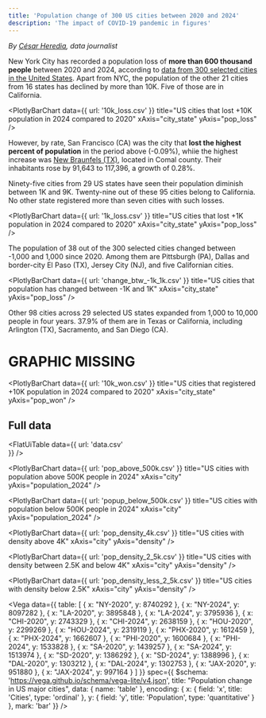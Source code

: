 ```yaml
---
title: 'Population change of 300 US cities between 2020 and 2024'
description: 'The impact of COVID-19 pandemic in figures'
---
```


*By [César Heredia](https://x.com/cahered), data journalist*

New York City has recorded a population loss of **more than 600 thousand people** between 2020 and 2024, according to [data from 300 selected cities in the United States](https://www.kaggle.com/datasets/dataanalyst001/population-of-all-us-cities-2024). Apart from NYC, the population of the other 21 cities from 16 states has declined by more than 10K. Five of those are in California.

<PlotlyBarChart
  data={{
    url: '10k_loss.csv'
  }}
  title="US cities that lost +10K population in 2024 compared to 2020"
  xAxis="city_state"
  yAxis="pop_loss"
/>

However, by rate, San Francisco (CA) was the city that **lost the highest percent of population** in the period above (-0.09%), whiie the highest increase was [New Braunfels (TX)](https://newbraunfels.gov), located in Comal county. Their inhabitants rose by 91,643 to 117,396, a growth of 0.28%.

Ninety-five cities from 29 US states have seen their population diminish between 1K and 9K. Twenty-nine out of these 95 cities belong to California. No other state registered more than seven cities with such losses.

<PlotlyBarChart
  data={{
    url: '1k_loss.csv'
  }}
  title="US cities that lost +1K population in 2024 compared to 2020"
  xAxis="city_state"
  yAxis="pop_loss"
/>

The population of 38 out of the 300 selected cities changed between -1,000 and 1,000 since 2020. Among them are Pittsburgh (PA), Dallas and border-city El Paso (TX), Jersey City (NJ), and five Californian cities.

<PlotlyBarChart
  data={{
    url: 'change_btw_-1k_1k.csv'
  }}
  title="US cities that population has changed between -1K and 1K"
  xAxis="city_state"
  yAxis="pop_loss"
/>

Other 98 cities across 29 selected US states expanded from 1,000 to 10,000 people in four years. 37.9% of them are in Texas or California, including Arlington (TX), Sacramento, and San Diego (CA).

# GRAPHIC MISSING

<PlotlyBarChart
  data={{
    url: '10k_won.csv'
  }}
  title="US cities that registered +10K population in 2024 compared to 2020"
  xAxis="city_state"
  yAxis="pop_won"
/>

## Full data

<FlatUiTable
  data={{
    url: 'data.csv'    
  }}
/>

<PlotlyBarChart
  data={{
    url: 'pop_above_500k.csv'
  }}
  title="US cities with population above 500K people in 2024"
  xAxis="city"
  yAxis="population_2024"
/>

<PlotlyBarChart
  data={{
    url: 'popup_below_500k.csv'
  }}
  title="US cities with population below 500K people in 2024"
  xAxis="city"
  yAxis="population_2024"
/>

<PlotlyBarChart
  data={{
    url: 'pop_density_4k.csv'
  }}
  title="US cities with density above 4K"
  xAxis="city"
  yAxis="density"
/>

<PlotlyBarChart
  data={{
    url: 'pop_density_2_5k.csv'
  }}
  title="US cities with density between 2.5K and below 4K"
  xAxis="city"
  yAxis="density"
/>

<PlotlyBarChart
  data={{
    url: 'pop_density_less_2_5k.csv'
  }}
  title="US cities with density below 2.5K"
  xAxis="city"
  yAxis="density"
/>

<Vega
  data={{
    table: [
      {
        x: "NY-2020",
        y: 8740292
      },
      {
        x: "NY-2024",
        y: 8097282
      },
      {
        x: "LA-2020",
        y: 3895848
      },
      {
        x: "LA-2024",
        y: 3795936
      },
      {
        x: "CHI-2020",
        y: 2743329
      },
      {
        x: "CHI-2024",
        y: 2638159
      },
      {
        x: "HOU-2020",
        y: 2299269
      },
      {
        x: "HOU-2024",
        y: 2319119
      },
      {
        x: "PHX-2020",
        y: 1612459
      },
      {
        x: "PHX-2024",
        y: 1662607
      },
      {
        x: "PHI-2020",
        y: 1600684
      },
      {
        x: "PHI-2024",
        y: 1533828
      },
      {
        x: "SA-2020",
        y: 1439257
      },
      {
        x: "SA-2024",
        y: 1513974
      },
      {
        x: "SD-2020",
        y: 1386292
      },
      {
        x: "SD-2024",
        y: 1388996
      },
      {
        x: "DAL-2020",
        y: 1303212
      },
      {
        x: "DAL-2024",
        y: 1302753
      },
      {
        x: "JAX-2020",
        y: 951880
      },
      {
        x: "JAX-2024",
        y: 997164
      }
    ]
  }}
  spec={{
    $schema: 'https://vega.github.io/schema/vega-lite/v4.json',
    title: "Population change in US major cities",
    data: {
      name: 'table'
    },
    encoding: {
      x: {
        field: 'x',
        title: 'Cities',
        type: 'ordinal'
      },
      y: {
        field: 'y',
        title: 'Population',
        type: 'quantitative'
      }
    },
    mark: 'bar'
  }}
/>
